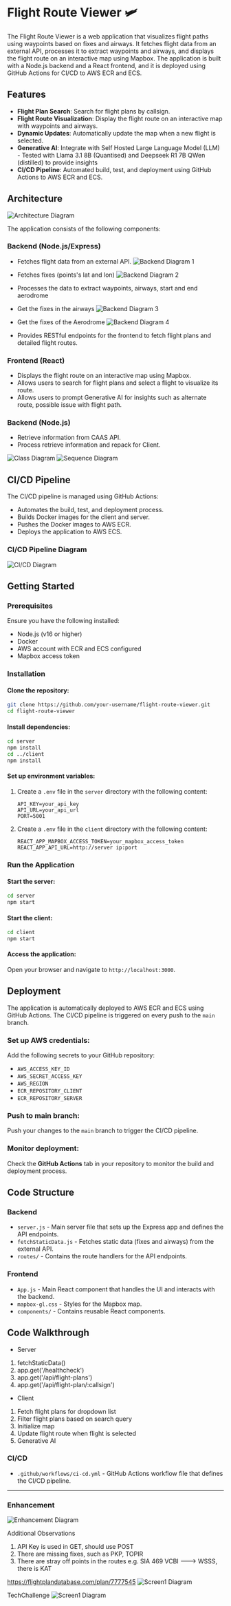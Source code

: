 # Flight Route Viewer 🛩️

The Flight Route Viewer is a web application that visualizes flight paths using waypoints based on fixes and airways. It fetches flight data from an external API, processes it to extract waypoints and airways, and displays the flight route on an interactive map using Mapbox. The application is built with a Node.js backend and a React frontend, and it is deployed using GitHub Actions for CI/CD to AWS ECR and ECS.

## Features

- **Flight Plan Search**: Search for flight plans by callsign.
- **Flight Route Visualization**: Display the flight route on an interactive map with waypoints and airways.
- **Dynamic Updates**: Automatically update the map when a new flight is selected.
- **Generative AI**: Integrate with Self Hosted Large Language Model (LLM) - Tested with Llama 3.1 8B (Quantised) and Deepseek R1 7B QWen (distilled) to provide insights 
- **CI/CD Pipeline**: Automated build, test, and deployment using GitHub Actions to AWS ECR and ECS.

## Architecture

![Architecture Diagram](mapbox-plane-tracker/imageFolder/softwarecomponents.png)

The application consists of the following components:

### Backend (Node.js/Express)
- Fetches flight data from an external API. 
![Backend Diagram 1](mapbox-plane-tracker/imageFolder/displayAll.png)

- Fetches fixes (points's lat and lon)
![Backend Diagram 2](mapbox-plane-tracker/imageFolder/fixes.png)
- Processes the data to extract waypoints, airways, start and end aerodrome

- Get the fixes in the airways
![Backend Diagram 3](mapbox-plane-tracker/imageFolder/airway.png)

- Get the fixes of the Aerodrome
![Backend Diagram 4](mapbox-plane-tracker/imageFolder/airports.png)

- Provides RESTful endpoints for the frontend to fetch flight plans and detailed flight routes.

### Frontend (React)
- Displays the flight route on an interactive map using Mapbox.
- Allows users to search for flight plans and select a flight to visualize its route.
- Allows users to prompt Generative AI for insights such as alternate route, possible issue with flight path.

### Backend (Node.js)
- Retrieve information from CAAS API.
- Process retrieve information and repack for Client.

![Class Diagram](mapbox-plane-tracker/imageFolder/ClassDiagram.png)
![Sequence Diagram](mapbox-plane-tracker/imageFolder/SequenceDiagram.png)

## CI/CD Pipeline

The CI/CD pipeline is managed using GitHub Actions:
- Automates the build, test, and deployment process.
- Builds Docker images for the client and server.
- Pushes the Docker images to AWS ECR.
- Deploys the application to AWS ECS.

### CI/CD Pipeline Diagram

![CI/CD Diagram](mapbox-plane-tracker/imageFolder/cicd.png)

## Getting Started

### Prerequisites

Ensure you have the following installed:

- Node.js (v16 or higher)
- Docker
- AWS account with ECR and ECS configured
- Mapbox access token

### Installation

#### Clone the repository:
```bash
git clone https://github.com/your-username/flight-route-viewer.git
cd flight-route-viewer
```

#### Install dependencies:
```bash
cd server
npm install
cd ../client
npm install
```

#### Set up environment variables:

1. Create a `.env` file in the `server` directory with the following content:
   ```plaintext
   API_KEY=your_api_key
   API_URL=your_api_url
   PORT=5001
   ```

2. Create a `.env` file in the `client` directory with the following content:
   ```plaintext
   REACT_APP_MAPBOX_ACCESS_TOKEN=your_mapbox_access_token
   REACT_APP_API_URL=http://server ip:port
   ```

### Run the Application

#### Start the server:
```bash
cd server
npm start
```

#### Start the client:
```bash
cd client
npm start
```

#### Access the application:
Open your browser and navigate to `http://localhost:3000`.

## Deployment

The application is automatically deployed to AWS ECR and ECS using GitHub Actions. The CI/CD pipeline is triggered on every push to the `main` branch.

### Set up AWS credentials:
Add the following secrets to your GitHub repository:

- `AWS_ACCESS_KEY_ID`
- `AWS_SECRET_ACCESS_KEY`
- `AWS_REGION`
- `ECR_REPOSITORY_CLIENT`
- `ECR_REPOSITORY_SERVER`

### Push to main branch:
Push your changes to the `main` branch to trigger the CI/CD pipeline.

### Monitor deployment:
Check the **GitHub Actions** tab in your repository to monitor the build and deployment process.

## Code Structure

### Backend
- `server.js` - Main server file that sets up the Express app and defines the API endpoints.
- `fetchStaticData.js` - Fetches static data (fixes and airways) from the external API.
- `routes/` - Contains the route handlers for the API endpoints.

### Frontend
- `App.js` - Main React component that handles the UI and interacts with the backend.
- `mapbox-gl.css` - Styles for the Mapbox map.
- `components/` - Contains reusable React components.

## Code Walkthrough
- Server
1) fetchStaticData() 
2) app.get('/healthcheck')
3) app.get('/api/flight-plans')
4) app.get('/api/flight-plan/:callsign')

- Client
1) Fetch flight plans for dropdown list
2) Filter flight plans based on search query
3) Initialize map
4) Update flight route when flight is selected
5) Generative AI

### CI/CD
- `.github/workflows/ci-cd.yml` - GitHub Actions workflow file that defines the CI/CD pipeline.

---

### Enhancement
![Enhancement Diagram](mapbox-plane-tracker/imageFolder/enhancement.png)

Additional Observations
1) API Key is used in GET, should use POST 
2) There are missing fixes, such as PKP, TOPIR
3) There are stray off points in the routes e.g. SIA 469 VCBI ---> WSSS, there is KAT

https://flightplandatabase.com/plan/7777545
![Screen1 Diagram](mapbox-plane-tracker/imageFolder/validate1.png)

TechChallenge
![Screen1 Diagram](mapbox-plane-tracker/imageFolder/validate2.png)
